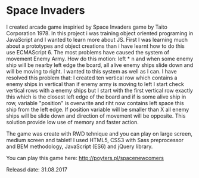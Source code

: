# Space Invaders

I created arcade game inspiried by Space Invaders game by Taito Corporation 1978. In this project i was training object oriented programing in JavaScript and I wanted to learn more about JS. First I was learning much about a prototypes and object creations than i have learnt how to do this use ECMAScript 6. The most problems have caused the system of movement Enemy Army. How do this motion: left * n and when some enemy ship will be nearby left edge the board, all alive enemy ships slide down and will be moving to right. I wanted to this system as well as I can. I have resolved this problem that: I created ten vertical row which contains a enemy ships in vertical than if enemy army is moving to left I start check vertical rows with a enemy ships but I start with the first vertical row exactly this which is the closest left edge of the board and if is some alive ship in row, variable "position" is overwrite and riht now contains left space this ship from the left edge. If position variable will be smaller than X all enemy ships will be slide down and direction of movement will be opposite. This solution provide low use of memory and faster action.

The game was create with RWD tehnique and you can play on large screen, medium screen and tablet! I used HTML5, CSS3 with Sass preprocessor and BEM methodology, JavaScript (ES6) and jQuery library. 

You can play this game here: http://poyters.pl/spacenewcomers

Releasd date: 31.08.2017
